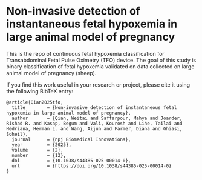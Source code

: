 # Non-invasive detection of instantaneous fetal hypoxemia in large animal model of pregnancy

This is the repo of continuous fetal hypoxemia classification for Transabdominal Fetal Pulse Oximetry (TFO) device. The goal of this study is binary classification of fetal hypoxemia validated on data collected on large animal model of pregnancy (sheep).

If you find this work useful in your research or project, please cite it using the following BibTeX entry:

```
@article{Qian2025tfo,
  title        = {Non‑invasive detection of instantaneous fetal hypoxemia in large animal model of pregnancy},
  author       = {Qian, Weitai and Saffarpour, Mahya and Joarder, Rishad R. and Kasap, Begum and Vali, Kourosh and Lihe, Tailai and Hedriana, Herman L. and Wang, Aijun and Farmer, Diana and Ghiasi, Soheil},
  journal      = {npj Biomedical Innovations},
  year         = {2025},
  volume       = {2},
  number       = {12},
  doi          = {10.1038/s44385-025-00014-0},
  url          = {https://doi.org/10.1038/s44385-025-00014-0}
}
```
